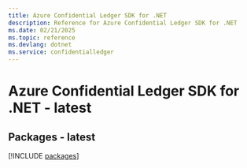 ```yaml
---
title: Azure Confidential Ledger SDK for .NET
description: Reference for Azure Confidential Ledger SDK for .NET
ms.date: 02/21/2025
ms.topic: reference
ms.devlang: dotnet
ms.service: confidentialledger
---
```

# Azure Confidential Ledger SDK for .NET - latest
## Packages - latest
[!INCLUDE [packages](confidential-ledger-index.md)]